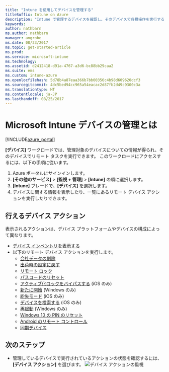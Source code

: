 ```yaml
---
title: "Intune を使用してデバイスを管理する"
titleSuffix: Intune on Azure
description: "Intune で管理するデバイスを確認し、そのデバイスで各種操作を実行する方法について説明します。\""
keywords: 
author: nathbarn
ms.author: nathbarn
manager: angrobe
ms.date: 08/23/2017
ms.topic: get-started-article
ms.prod: 
ms.service: microsoft-intune
ms.technology: 
ms.assetid: d2412418-d91a-4767-a3d6-bc88bb29caa2
ms.suite: ems
ms.custom: intune-azure
ms.openlocfilehash: 5d78b4a87eaa366b7bb00356c4b98d609620dcf3
ms.sourcegitcommit: 4dc5bed94cc965a54eacac2d87fb2d49c9300c3a
ms.translationtype: HT
ms.contentlocale: ja-JP
ms.lasthandoff: 08/25/2017
---
```

# <a name="what-is-microsoft-intune-device-management"></a>Microsoft Intune デバイスの管理とは


[!INCLUDE[azure_portal](./includes/azure_portal.md)]

**[デバイス]** ワークロードでは、管理対象のデバイスについての情報が得られ、そのデバイスでリモート タスクを実行できます。 このワークロードにアクセスするには、以下の手順に従います。

1. Azure ポータルにサインインします。
2. **[その他のサービス]** > **[監視 + 管理]** > **[Intune]** の順に選択します。
3. **[Intune]** ブレードで、**[デバイス]** を選択します。
4. デバイスに関する情報を表示したり、一覧にあるリモート デバイス アクションを実行したりできます。

## <a name="available-device-actions"></a>行えるデバイス アクション
表示されるアクションは、デバイス プラットフォームやデバイスの構成によって異なります。

- [デバイス インベントリを表示する](device-inventory.md)
- 以下のリモート デバイス アクションを実行します。
    - [会社データの削除](devices-wipe.md#remove-company-data)
    - [出荷時の設定に戻す](devices-wipe.md#factory-reset)
    - [リモート ロック](device-remote-lock.md) 
    - [パスコードのリセット](device-passcode-reset.md)
    - [アクティブ化ロックをバイパスする](device-activation-lock-bypass.md) (iOS のみ)
    - [新たに開始](device-fresh-start.md) (Windows のみ)
    - [紛失モード](device-lost-mode.md) (iOS のみ)
    - [デバイスを検索する](device-locate.md) (iOS のみ)
    - [再起動](device-restart.md) (Windows のみ)
    - [Windows 10 の PIN のリセット](device-windows-pin-reset.md)
    - [Android のリモート コントロール](device-profile-android-teamviewer.md)
    - [同期デバイス](device-sync.md)


## <a name="next-steps"></a>次のステップ

- 管理しているデバイスで実行されているアクションの状態を確認するには、**[デバイス アクション]** を選びます。
![デバイス アクションの監視](./media/monitor-device-actions.png)
